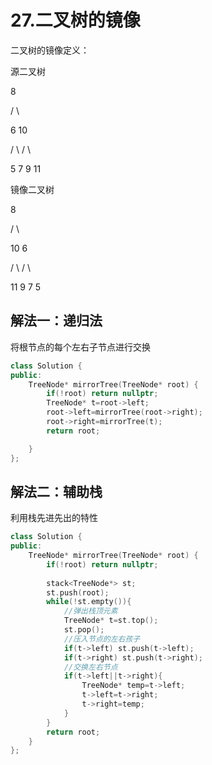 # 27.二叉树的镜像

二叉树的镜像定义：

源二叉树

8

/ \

6 10

/ \ / \

5 7 9 11

镜像二叉树

8

/ \

10 6

/ \ / \

11 9 7 5



## 解法一：递归法

将根节点的每个左右子节点进行交换

```C++
class Solution {
public:
    TreeNode* mirrorTree(TreeNode* root) {
        if(!root) return nullptr;
        TreeNode* t=root->left;
        root->left=mirrorTree(root->right);
        root->right=mirrorTree(t);
        return root;

    }
};
```



## 解法二：辅助栈

利用栈先进先出的特性

```C++
class Solution {
public:
    TreeNode* mirrorTree(TreeNode* root) {
        if(!root) return nullptr;
        
        stack<TreeNode*> st;
        st.push(root);
        while(!st.empty()){
            //弹出栈顶元素
            TreeNode* t=st.top();
            st.pop();
            //压入节点的左右孩子
            if(t->left) st.push(t->left);
            if(t->right) st.push(t->right);
            //交换左右节点
            if(t->left||t->right){
                TreeNode* temp=t->left;
                t->left=t->right;
                t->right=temp;
            }
        }
        return root;
    }
};
```

